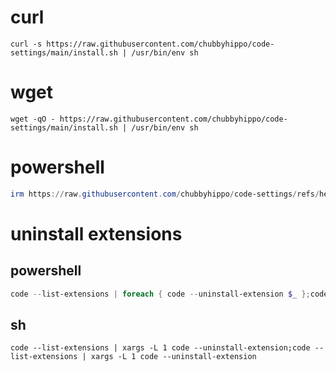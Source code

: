 # curl
```shell
curl -s https://raw.githubusercontent.com/chubbyhippo/code-settings/main/install.sh | /usr/bin/env sh
```
# wget
```shell
wget -qO - https://raw.githubusercontent.com/chubbyhippo/code-settings/main/install.sh | /usr/bin/env sh
```
# powershell
```powershell
irm https://raw.githubusercontent.com/chubbyhippo/code-settings/refs/heads/main/install.ps1 | iex
```
# uninstall extensions
## powershell
```powershell
code --list-extensions | foreach { code --uninstall-extension $_ };code --list-extensions | foreach { code --uninstall-extension $_ }
```
## sh
```shell
code --list-extensions | xargs -L 1 code --uninstall-extension;code --list-extensions | xargs -L 1 code --uninstall-extension
```
